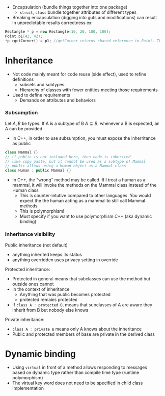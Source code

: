 - Encapsulation (bundle things together into one package)
	- `struct`, `class` bundle together attributes of different types
- Breaking encapsulation (digging into guts and modifications) can result in unpredictable results correctness
ex: 
```c++
Rectangle * p = new Rectangle(10, 20, 100, 100);
Point p1(42, 42);
*p->getCorner() = p1; //getCorner returns shared reference to Point. This results in you being able to change the address pointed to
```

# Inheritance
- Not code mainly meant for code reuse (side effect), used to refine definitions 
	- subsets and subtypes
	- Hierarchy of classes with fewer entities meeting those requirements
- Used to define requirements
	- Demands on attributes and behaviors

### Subsumption
Let $A, B$ be types. If A is a subtype of B $A \subseteq B$, whenever a B is expected, an A can be provided
- In C++, in order to use subsumption, you must expose the inherritance as public
```c++
class Mammal {}
// if public is not included here, then code is inherited
// like copy paste, but it cannot be used as a subtype of Mammal
// public allows using a Human object as a Mammal class
class Human : public Mammal {} 
```

- In C++, the "wrong" method may be called. If I treat a human as a mammal, it will invoke the methods on the Mammal class instead of the Human class
	- This is counter-intutive compared to other languages. You would expect the the human acting as a mammal to still call Mammal methods
	- This is polymorphism!
	- Must specify if you want to use polymorphism C++  (aka dynamic binding)

### Inheritance visibility
Public inheritance (not default)
- anything inherited keeps its status
- anything overridden uses privacy setting in override

Protected inheritance: 
- Protected in general means that subclasses can use the method but outside ones cannot
- In the context of inheritance
	- Anything that was public becomes protected
	- protected remains protected
- If `class A : protected B`, means that subclasses of A are aware they inherit from B but nobody else knows

Private inheritance:
-  `class A : private B` means only A knows about the inheritance
- Public and protected members of base are private in the derived class

# Dynamic binding
- Using `virtual` in front of a method allows responding to messages based on dynamic type rather than compile time type (runtime polymorphism)
- The virtual key word does not need to be specified in child class implementation